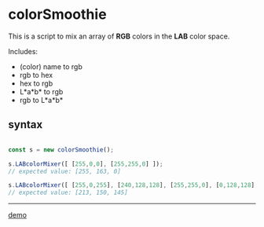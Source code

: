 # colorSmoothie
This is a script to mix an array of **RGB** colors in the **LAB** color space.

Includes:
* (color) name to rgb
* rgb to hex
* hex to rgb
* L\*a\*b\* to rgb
* rgb to L\*a\*b\*

## syntax
```javascript

const s = new colorSmoothie();

s.LABcolorMixer([ [255,0,0], [255,255,0] ]); 
// expected value: [255, 163, 0]

s.LABcolorMixer([ [255,0,255], [240,128,128], [255,255,0], [0,128,128] ]); 
// expected value: [213, 150, 145] 

```
---
[demo](https://phantom22.github.io/colorSmoothie/)
